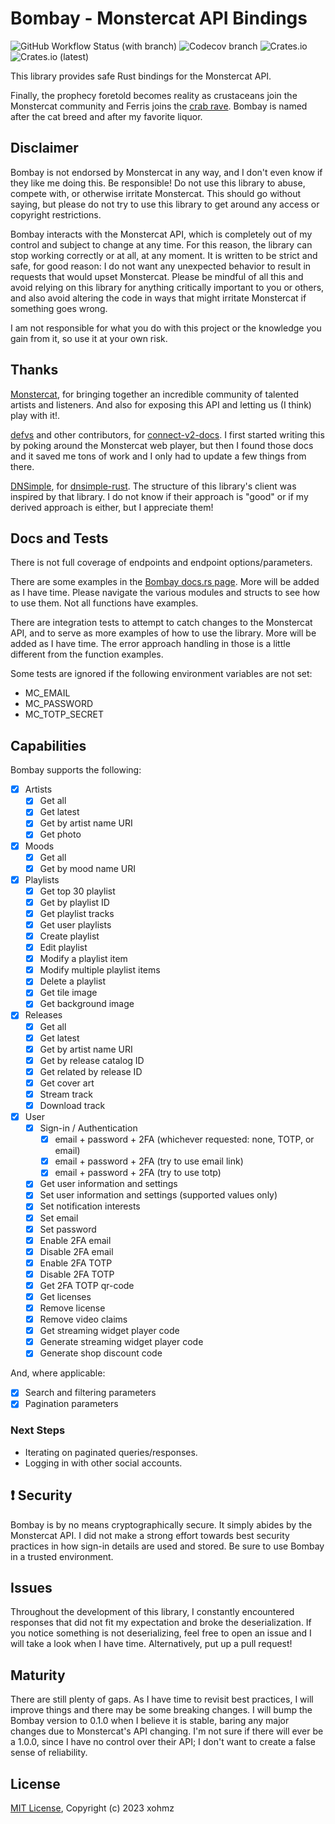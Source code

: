 # Bombay - Monstercat API Bindings

![GitHub Workflow Status (with branch)](https://img.shields.io/github/actions/workflow/status/xohmz/bombay/rust.yml?branch=main)
![Codecov branch](https://img.shields.io/codecov/c/github/xohmz/bombay/main)
![Crates.io](https://img.shields.io/crates/v/bombay)
![Crates.io (latest)](https://img.shields.io/crates/dv/bombay)

This library provides safe Rust bindings for the Monstercat API.

Finally, the prophecy foretold becomes reality as crustaceans join the
Monstercat community and Ferris joins the [crab rave]. Bombay is named
after the cat breed and after my favorite liquor.

## Disclaimer

Bombay is not endorsed by Monstercat in any way, and I don't even
know if they like me doing this. Be responsible! Do not use this library
to abuse, compete with, or otherwise irritate Monstercat. This should go
without saying, but please do not try to use this library to get around
any access or copyright restrictions.

Bombay interacts with the Monstercat API, which is completely out
of my control and subject to change at any time. For this reason, the
library can stop working correctly or at all, at any moment. It is written
to be strict and safe, for good reason: I do not want any unexpected
behavior to result in requests that would upset Monstercat. Please be
mindful of all this and avoid relying on this library for anything
critically important to you or others, and also avoid altering the code in
ways that might irritate Monstercat if something goes wrong.

I am not responsible for what you do with this project or the knowledge
you gain from it, so use it at your own risk.

## Thanks

[Monstercat], for bringing together an incredible community of talented
artists and listeners. And also for exposing this API and letting us
(I think) play with it!.

[defvs] and other contributors, for [connect-v2-docs]. I first started
writing this by poking around the Monstercat web player, but then I found
those docs and it saved me tons of work and I only had to update a few things
from there.

[DNSimple], for [dnsimple-rust]. The structure of this library's client
was inspired by that library. I do not know if their approach is "good"
or if my derived approach is either, but I appreciate them!

## Docs and Tests

There is not full coverage of endpoints and endpoint options/parameters.

There are some examples in the [Bombay docs.rs page][docs]. More will be added
as I have time. Please navigate the various modules and structs to see how to
use them. Not all functions have examples.

There are integration tests to attempt to catch changes to the Monstercat API,
and to serve as more examples of how to use the library.  More will be added as
I have time. The error approach handling in those is a little different from
the function examples.

Some tests are ignored if the following environment variables are not set:

* MC_EMAIL
* MC_PASSWORD
* MC_TOTP_SECRET

## Capabilities

Bombay supports the following:

* [x] Artists
  * [x] Get all
  * [x] Get latest
  * [x] Get by artist name URI
  * [x] Get photo
* [x] Moods
  * [x] Get all
  * [x] Get by mood name URI
* [x] Playlists
  * [x] Get top 30 playlist
  * [x] Get by playlist ID
  * [x] Get playlist tracks
  * [x] Get user playlists
  * [x] Create playlist
  * [x] Edit playlist
  * [x] Modify a playlist item
  * [x] Modify multiple playlist items
  * [x] Delete a playlist
  * [x] Get tile image
  * [x] Get background image
* [x] Releases
  * [x] Get all
  * [x] Get latest
  * [x] Get by artist name URI
  * [x] Get by release catalog ID
  * [x] Get related by release ID
  * [x] Get cover art
  * [x] Stream track
  * [x] Download track
* [x] User
  * [x] Sign-in / Authentication
    * [x] email + password + 2FA (whichever requested: none, TOTP, or email)
    * [x] email + password + 2FA (try to use email link)
    * [x] email + password + 2FA (try to use totp)
  * [x] Get user information and settings
  * [x] Set user information and settings (supported values only)
  * [x] Set notification interests
  * [x] Set email
  * [x] Set password
  * [x] Enable 2FA email
  * [x] Disable 2FA email
  * [x] Enable 2FA TOTP
  * [x] Disable 2FA TOTP
  * [x] Get 2FA TOTP qr-code
  * [x] Get licenses
  * [x] Remove license
  * [x] Remove video claims
  * [x] Get streaming widget player code
  * [x] Generate streaming widget player code
  * [x] Generate shop discount code

And, where applicable:

* [x] Search and filtering parameters
* [x] Pagination parameters

### Next Steps

* Iterating on paginated queries/responses.
* Logging in with other social accounts.

## ❗ Security

Bombay is by no means cryptographically secure. It simply abides by the
Monstercat API. I did not make a strong effort towards best security practices
in how sign-in details are used and stored. Be sure to use Bombay in a trusted
environment.

## Issues

Throughout the development of this library, I constantly encountered responses
that did not fit my expectation and broke the deserialization. If you notice
something is not deserializing, feel free to open an issue and I will take a
look when I have time. Alternatively, put up a pull request!

## Maturity

There are still plenty of gaps. As I have time to revisit best practices, I
will improve things and there may be some breaking changes. I will bump the
Bombay version to 0.1.0 when I believe it is stable, baring any major changes
due to Monstercat's API changing. I'm not sure if there will ever be a 1.0.0,
since I have no control over their API; I don't want to create a false sense
of reliability.

## License

[MIT License], Copyright (c) 2023 xohmz

[crab rave]: https://youtu.be/LDU_Txk06tM?t=30
[Monstercat]: https://www.monstercat.com/
[defvs]: https://github.com/defvs/
[connect-v2-docs]: https://github.com/defvs/connect-v2-docs/wiki
[DNSimple]: https://dnsimple.com/
[dnsimple-rust]: https://github.com/dnsimple/dnsimple-rust
[docs]: https://docs.rs/bombay/latest/bombay/
[MIT License]: http://opensource.org/licenses/MIT

